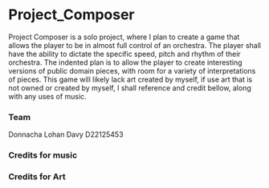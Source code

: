 # Project_Composer

Project Composer is a solo project, where I plan to create a game that allows the player to be in almost full control of an orchestra. The player shall have the ability to dictate the specific speed, pitch and rhythm of their orchestra. The indented plan is to allow the player to create interesting versions of public domain pieces, with room for a variety of interpretations of pieces. This game will likely lack art created by myself, if use art that is not owned or created by myself, I shall reference and credit bellow, along with any uses of music. 

### Team

Donnacha Lohan Davy D22125453


### Credits for music


### Credits for Art
